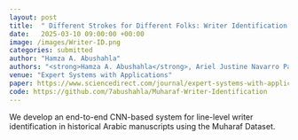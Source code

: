 ```yaml
---
layout: post
title:  " Different Strokes for Different Folks: Writer Identification for Historical Arabic Manuscripts"
date:   2025-03-10 09:00:00 +00:00
image: /images/Writer-ID.png
categories: submitted
author: "Hamza A. Abushahla"
authors: "<strong>Hamza A. Abushahla</strong>, Ariel Justine Navarro Panopio, Layth Al-Khairulla, Mohamed I. AlHajri"
venue: "Expert Systems with Applications"
paper: https://www.sciencedirect.com/journal/expert-systems-with-applications
code: https://github.com/7abushahla/Muharaf-Writer-Identification
---
```


We develop an end-to-end CNN-based system for line-level writer identification in historical Arabic manuscripts using the Muharaf Dataset.